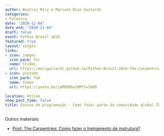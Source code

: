```yaml
---
author: Beatriz Milz e Mariana Dias Guilardi
categories:
- Palestra
date: "2020-11-04"
date_end: "2020-11-04"
draft: false
event: Python Brasil 2020
featured: true
layout: single
links:
- icon: images
  icon_pack: far
  name: Slides
  url: https://mariguilardi.github.io/Python-Brasil-2020-The-Carpentries/index.html
- icon: youtube
  icon_pack: fab
  name: Video
  url: https://youtu.be/jaM88MGaJQM?t=1080 
  
location: Online
show_post_time: false
title: Ensino de programação - Como fazer parte da comunidade global The Carpentries?
---
```



Outros materiais:

- [Post: The Carpentries: Como fazer o treinamento de instrutora?](https://beatrizmilz.com/posts/2020-02-22-the-carpentries-como-fazer-o-treinamento-de-instrutora/)


